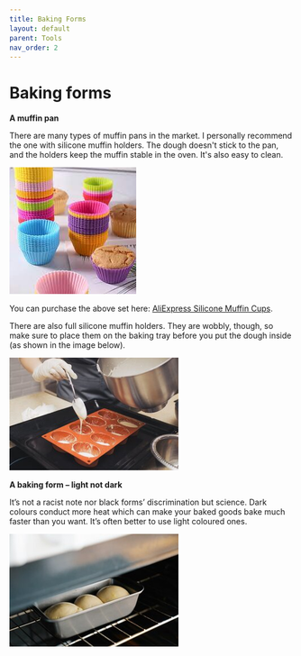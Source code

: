 ```yaml
---
title: Baking Forms
layout: default
parent: Tools
nav_order: 2
---
```


<h1>Baking forms</h1>

**A muffin pan**

There are many types of muffin pans in the market.  I personally recommend the one with silicone muffin holders. The dough doesn't stick to the pan, and the holders keep the muffin stable in the oven. It's also easy to clean.



![Alt text](<silicone muffin cups.jpg>)

You can purchase the above set here: [AliExpress Silicone Muffin Cups](https://www.aliexpress.com/item/1005005986393187.htm).


There are also full silicone muffin holders. They are wobbly, though, so make sure to place them on the baking tray before you put the dough inside (as shown in the image below).

![Alt text](<small size_silicone_muffin_pan_pexels.jpg>)

**A baking form – light not dark**

It’s not a racist note nor black forms’ discrimination but science. Dark colours conduct more heat which can make your baked goods bake much faster than you want. It’s often better to use light coloured ones. 


![Alt text](<small size_light_baking_form.jpg>)